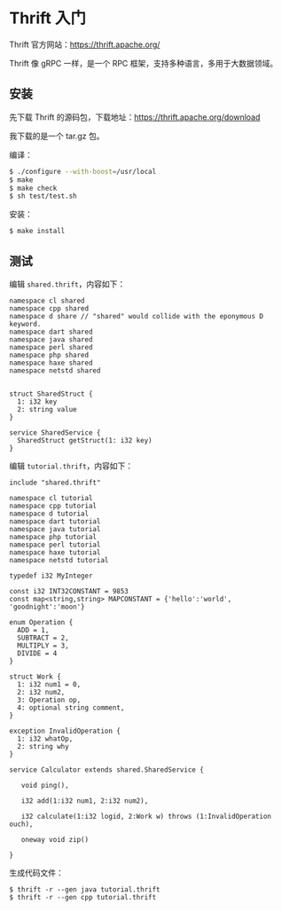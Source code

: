 # Thrift 入门

Thrift 官方网站：https://thrift.apache.org/

Thrift 像 gRPC 一样，是一个 RPC 框架，支持多种语言，多用于大数据领域。



## 安装

先下载 Thrift 的源码包，下载地址：https://thrift.apache.org/download

我下载的是一个 tar.gz 包。

编译：

```bash
$ ./configure --with-boost=/usr/local
$ make
$ make check
$ sh test/test.sh
```

安装：

```bash
$ make install
```



## 测试

编辑 `shared.thrift`，内容如下：

```
namespace cl shared
namespace cpp shared
namespace d share // "shared" would collide with the eponymous D keyword.
namespace dart shared
namespace java shared
namespace perl shared
namespace php shared
namespace haxe shared
namespace netstd shared


struct SharedStruct {
  1: i32 key
  2: string value
}

service SharedService {
  SharedStruct getStruct(1: i32 key)
}
```



编辑 `tutorial.thrift`，内容如下：

```
include "shared.thrift"

namespace cl tutorial
namespace cpp tutorial
namespace d tutorial
namespace dart tutorial
namespace java tutorial
namespace php tutorial
namespace perl tutorial
namespace haxe tutorial
namespace netstd tutorial

typedef i32 MyInteger

const i32 INT32CONSTANT = 9853
const map<string,string> MAPCONSTANT = {'hello':'world', 'goodnight':'moon'}

enum Operation {
  ADD = 1,
  SUBTRACT = 2,
  MULTIPLY = 3,
  DIVIDE = 4
}

struct Work {
  1: i32 num1 = 0,
  2: i32 num2,
  3: Operation op,
  4: optional string comment,
}

exception InvalidOperation {
  1: i32 whatOp,
  2: string why
}

service Calculator extends shared.SharedService {

   void ping(),

   i32 add(1:i32 num1, 2:i32 num2),

   i32 calculate(1:i32 logid, 2:Work w) throws (1:InvalidOperation ouch),

   oneway void zip()

}
```

生成代码文件：

```
$ thrift -r --gen java tutorial.thrift
$ thrift -r --gen cpp tutorial.thrift
```







